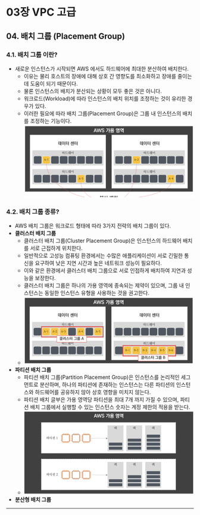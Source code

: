 # 03장 VPC 고급
## 04. 배치 그룹 (Placement Group)

### 4.1. 배치 그룹 이란?
- 새로운 인스턴스가 시작되면 AWS 에서도 하드웨어에 최대한 분산하여 배치한다.
  - 이유는 물리 호스트의 장애에 대해 상호 간 영향도를 최소화하고 장애를 줄이는 데 도움이 되기 때문이다.
  - 물론 인스턴스의 배치가 분산되는 상황이 모두 좋은 것은 아니다.
  - 워크로드(Workload)에 따라 인스턴스의 배치 위치를 조정하는 것이 유리한 경우가 있다.
  - 이러한 필요에 따라 배치 그룹(Placement Group)은 그룹 내 인스턴스의 배치를 조정하는 기능이다.
![기본적인 인스턴스 배치](../img/basicInstanceBatch.png) 

### 4.2. 배치 그룹 종류? 
- AWS 배치 그룹은 워크로드 형태에 따라 3가지 전략의 배치 그룹이 있다.
- **클러스터 배치 그룹**
  - 클러스터 배치 그룹(Cluster Placement Group)은 인스턴스의 하드웨어 배치를 서로 근접하게 위치한다.
  - 일반적으로 고성능 컴퓨팅 환경에서는 수많은 애플리케이션이 서로 긴밀한 통신을 요구하여 낮은 지연 시간과 높은 네트워크 성능이 필요하다.
  - 이와 같은 환경에서 클러스터 배치 그룹으로 서로 인접하게 배치하여 지연과 성능을 보장한다.
  - 클러스터 배치 그룹은 하나의 가용 영역에 종속되는 제약이 있으며, 그룹 내 인스턴스는 동일한 인스턴스 유형을 사용하는 것을 권고한다.
  - ![클러스터 배치 그룹에서 인스턴스 배치](../img/ClusterPlacementGroupInstanceBatch.png)
- **파티션 배치 그룹**
  - 파티션 배치 그룹(Partition Placement Group)은 인스턴스를 논리적인 세그먼트로 분산하며, 하나의 파티션에 존재하는 인스턴스는 다른 파티션의 인스턴스와 하드웨어를 공유하지 않아 상호 영향을 미치지 않는다.
  - 파티션 배치 글부은 가용 영역당 파티션을 최대 7개 까지 가질 수 있으며, 파티션 배치 그룹에서 실행할 수 있는 인스턴스 숫자는 계정 제한의 적용을 받는다.
  - ![파티션 배치 그룹에서 인스턴스 배치](../img/PartitionPlacementGroupInstanceBatch.png)
- **분산형 배치 그룹**


---